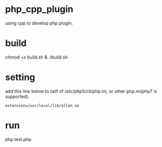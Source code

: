 # php_cpp_plugin
using cpp to develop php plugin.


# build
chmod +x build.sh & ./build.sh

# setting
add this line below to tailf of /etc/php5/cli/php.ini, or other php.ini(php7 is supported).
```
extension=/usr/local/lib/allen.so
```

# run
php test.php
